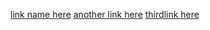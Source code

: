 [link name here](insert_link.com)
[another link here](secondlink.org)
[thirdlink here](hello_world.html)